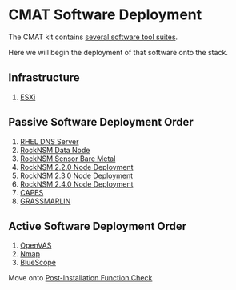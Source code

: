 # CMAT Software Deployment
The CMAT kit contains [several software tool suites](software-components.md).

Here we will begin the deployment of that software onto the stack.

## Infrastructure
1. [ESXi](vmware/README.md)

## Passive Software Deployment Order
1. [RHEL DNS Server](dns/README.md)
1. [RockNSM Data Node](rocknsm/README.md)
1. [RockNSM Sensor Bare Metal](rocknsm/README.md)
1. [RockNSM 2.2.0 Node Deployment](rocknsm2-2-0/README.md)
1. [RockNSM 2.3.0 Node Deployment](rocknsm2-3-0/README.md)
1. [RockNSM 2.4.0 Node Deployment](rocknsm2-4-0/README.md)
1. [CAPES](capes/README.md)
1. [GRASSMARLIN](grassmarlin/README.md)

## Active Software Deployment Order
1. [OpenVAS](openvas/README.md)
1. [Nmap](nmap/README.md)
1. [BlueScope](bluescope/README.md)

Move onto [Post-Installation Function Check](function-check.md)
